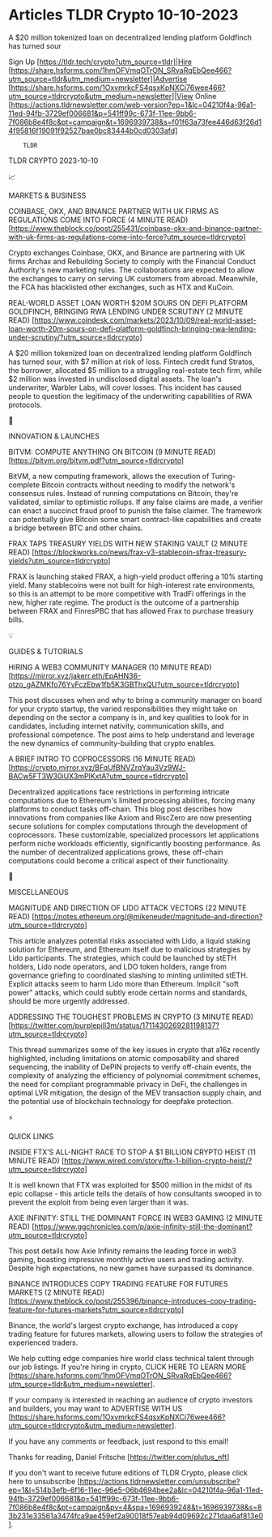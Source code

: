 # Articles TLDR Crypto 10-10-2023

A $20 million tokenized loan on decentralized lending platform
Goldfinch has turned sour  

Sign Up [https://tldr.tech/crypto?utm_source=tldr]|Hire
[https://share.hsforms.com/1hmOFVmqOTrON_SRvaRqEbQee466?utm_source=tldr&utm_medium=newsletter]|Advertise
[https://share.hsforms.com/1OxvmrkcFS4qsxKpNXCi76wee466?utm_source=tldrcrypto&utm_medium=newsletter]|View
Online
[https://actions.tldrnewsletter.com/web-version?ep=1&lc=04210f4a-96a1-11ed-94fb-3729ef006681&p=541ff99c-673f-11ee-9bb6-7f086b8e4f8c&pt=campaign&t=1696939738&s=f01f63a73fee446d63f26d14f95816f19091f92527bae0bc83444b0cd0303afd]


		TLDR 

TLDR CRYPTO 2023-10-10

📈 

MARKETS & BUSINESS

COINBASE, OKX, AND BINANCE PARTNER WITH UK FIRMS AS REGULATIONS COME
INTO FORCE (4 MINUTE READ)
[https://www.theblock.co/post/255431/coinbase-okx-and-binance-partner-with-uk-firms-as-regulations-come-into-force?utm_source=tldrcrypto]


Crypto exchanges Coinbase, OKX, and Binance are partnering with UK
firms Archax and Rebuilding Society to comply with the Financial
Conduct Authority's new marketing rules. The collaborations are
expected to allow the exchanges to carry on serving UK customers from
abroad. Meanwhile, the FCA has blacklisted other exchanges, such as
HTX and KuCoin. 

REAL-WORLD ASSET LOAN WORTH $20M SOURS ON DEFI PLATFORM GOLDFINCH,
BRINGING RWA LENDING UNDER SCRUTINY (2 MINUTE READ)
[https://www.coindesk.com/markets/2023/10/09/real-world-asset-loan-worth-20m-sours-on-defi-platform-goldfinch-bringing-rwa-lending-under-scrutiny/?utm_source=tldrcrypto]


A $20 million tokenized loan on decentralized lending platform
Goldfinch has turned sour, with $7 million at risk of loss. Fintech
credit fund Stratos, the borrower, allocated $5 million to a
struggling real-estate tech firm, while $2 million was invested in
undisclosed digital assets. The loan's underwriter, Warbler Labs, will
cover losses. This incident has caused people to question the
legitimacy of the underwriting capabilities of RWA protocols. 

🚀 

INNOVATION & LAUNCHES

BITVM: COMPUTE ANYTHING ON BITCOIN (9 MINUTE READ)
[https://bitvm.org/bitvm.pdf?utm_source=tldrcrypto] 

BitVM, a new computing framework, allows the execution of
Turing-complete Bitcoin contracts without needing to modify the
network's consensus rules. Instead of running computations on Bitcoin,
they're validated, similar to optimistic rollups. If any false claims
are made, a verifier can enact a succinct fraud proof to punish the
false claimer. The framework can potentially give Bitcoin some smart
contract-like capabilities and create a bridge between BTC and other
chains. 

FRAX TAPS TREASURY YIELDS WITH NEW STAKING VAULT (2 MINUTE READ)
[https://blockworks.co/news/frax-v3-stablecoin-sfrax-treasury-yields?utm_source=tldrcrypto]


FRAX is launching staked FRAX, a high-yield product offering a 10%
starting yield. Many stablecoins were not built for high-interest rate
environments, so this is an attempt to be more competitive with TradFi
offerings in the new, higher rate regime. The product is the outcome
of a partnership between FRAX and FinresPBC that has allowed Frax to
purchase treasury bills. 

💡 

GUIDES & TUTORIALS

HIRING A WEB3 COMMUNITY MANAGER (10 MINUTE READ)
[https://mirror.xyz/jakerr.eth/EpAHN36-otzo_gAZMKfo76YvFczEbw1fb5K3GBThxQU?utm_source=tldrcrypto]


This post discusses when and why to bring a community manager on board
for your crypto startup, the varied responsibilities they might take
on depending on the sector a company is in, and key qualities to look
for in candidates, including internet nativity, communication skills,
and professional competence. The post aims to help understand and
leverage the new dynamics of community-building that crypto enables. 

A BRIEF INTRO TO COPROCESSORS (16 MINUTE READ)
[https://crypto.mirror.xyz/BFqUfBNVZrqYau3Vz9WJ-BACw5FT3W30iUX3mPlKxtA?utm_source=tldrcrypto]


Decentralized applications face restrictions in performing intricate
computations due to Ethereum's limited processing abilities, forcing
many platforms to conduct tasks off-chain. This blog post describes
how innovations from companies like Axiom and RiscZero are now
presenting secure solutions for complex computations through the
development of coprocessors. These customizable, specialized
processors let applications perform niche workloads efficiently,
significantly boosting performance. As the number of decentralized
applications grows, these off-chain computations could become a
critical aspect of their functionality. 

🦄 

MISCELLANEOUS

MAGNITUDE AND DIRECTION OF LIDO ATTACK VECTORS (22 MINUTE READ)
[https://notes.ethereum.org/@mikeneuder/magnitude-and-direction?utm_source=tldrcrypto]


This article analyzes potential risks associated with Lido, a liquid
staking solution for Ethereum, and Ethereum itself due to malicious
strategies by Lido participants. The strategies, which could be
launched by stETH holders, Lido node operators, and LDO token holders,
range from governance griefing to coordinated slashing to minting
unlimited stETH. Explicit attacks seem to harm Lido more than
Ethereum. Implicit "soft power" attacks, which could subtly erode
certain norms and standards, should be more urgently addressed. 

ADDRESSING THE TOUGHEST PROBLEMS IN CRYPTO (3 MINUTE READ)
[https://twitter.com/purplepill3m/status/1711430269281198137?utm_source=tldrcrypto]


This thread summarizes some of the key issues in crypto that a16z
recently highlighted, including limitations on atomic composability
and shared sequencing, the inability of DePIN projects to verify
off-chain events, the complexity of analyzing the efficiency of
polynomial commitment schemes, the need for compliant programmable
privacy in DeFi, the challenges in optimal LVR mitigation, the design
of the MEV transaction supply chain, and the potential use of
blockchain technology for deepfake protection. 

⚡ 

QUICK LINKS

INSIDE FTX’S ALL-NIGHT RACE TO STOP A $1 BILLION CRYPTO HEIST (11
MINUTE READ)
[https://www.wired.com/story/ftx-1-billion-crypto-heist/?utm_source=tldrcrypto]


It is well known that FTX was exploited for $500 million in the midst
of its epic collapse - this article tells the details of how
consultants swooped in to prevent the exploit from being even larger
than it was. 

AXIE INFINITY: STILL THE DOMINANT FORCE IN WEB3 GAMING (2 MINUTE READ)
[https://www.ggchronicles.com/p/axie-infinity-still-the-dominant?utm_source=tldrcrypto]


This post details how Axie Infinity remains the leading force in web3
gaming, boasting impressive monthly active users and trading activity.
Despite high expectations, no new games have surpassed its dominance. 

BINANCE INTRODUCES COPY TRADING FEATURE FOR FUTURES MARKETS (2 MINUTE
READ)
[https://www.theblock.co/post/255396/binance-introduces-copy-trading-feature-for-futures-markets?utm_source=tldrcrypto]


Binance, the world's largest crypto exchange, has introduced a copy
trading feature for futures markets, allowing users to follow the
strategies of experienced traders. 

 We help cutting edge companies hire world class technical talent
through our job listings. If you're hiring in crypto, CLICK HERE TO
LEARN MORE
[https://share.hsforms.com/1hmOFVmqOTrON_SRvaRqEbQee466?utm_source=tldr&utm_medium=newsletter].


If your company is interested in reaching an audience of crypto
investors and builders, you may want to ADVERTISE WITH US
[https://share.hsforms.com/1OxvmrkcFS4qsxKpNXCi76wee466?utm_source=tldrcrypto&utm_medium=newsletter].


If you have any comments or feedback, just respond to this email! 

Thanks for reading, 
Daniel Fritsche [https://twitter.com/plutus_nft] 

If you don't want to receive future editions of TLDR Crypto,
please click here to unsubscribe
[https://actions.tldrnewsletter.com/unsubscribe?ep=1&l=514b3efb-6f16-11ec-96e5-06b4694bee2a&lc=04210f4a-96a1-11ed-94fb-3729ef006681&p=541ff99c-673f-11ee-9bb6-7f086b8e4f8c&pt=campaign&pv=4&spa=1696939248&t=1696939738&s=83b231e33561a3474fca9ae459ef2a90018f57eab94d09692c271daa6af813e0].


 